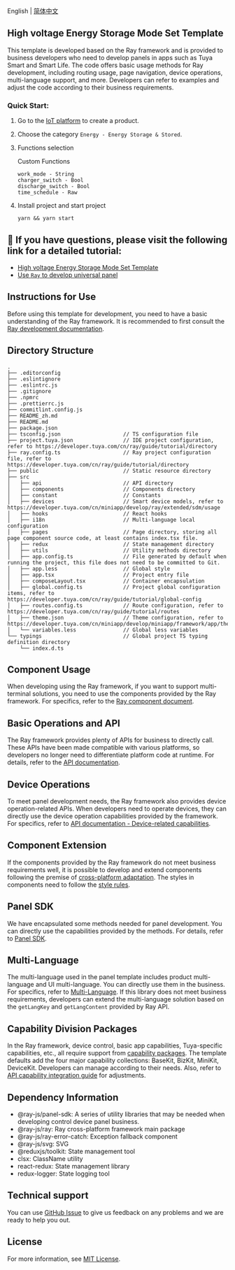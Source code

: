 English[](README.md) | [简体中文](README_zh.md)

## High voltage Energy Storage Mode Set Template

This template is developed based on the Ray framework and is provided to business developers who need to develop panels in apps such as Tuya Smart and Smart Life. The code offers basic usage methods for Ray development, including routing usage, page navigation, device operations, multi-language support, and more. Developers can refer to examples and adjust the code according to their business requirements.

### Quick Start:

1. Go to the [IoT platform](https://iot.tuya.com/) to create a product.

2. Choose the category `Energy - Energy Storage & Stored`.

3. Functions selection

   Custom Functions

   ```
   work_mode - String
   charger_switch - Bool
   discharge_switch - Bool
   time_schedule - Raw
   ```

4. Install project and start project

   ```
   yarn && yarn start
   ```

## :rocket: If you have questions, please visit the following link for a detailed tutorial:

- [High voltage Energy Storage Mode Set Template](https://developer.tuya.com/cn/miniapp-codelabs/codelabs/panel-energy-mode-set/index.html#0)
- [Use `Ray` to develop universal panel](https://developer.tuya.com/cn/miniapp-codelabs/codelabs/panelmore-guide/index.html#0)

## Instructions for Use

Before using this template for development, you need to have a basic understanding of the Ray framework. It is recommended to first consult the [Ray development documentation](https://developer.tuya.com/cn/ray).

## Directory Structure

```
.
├── .editorconfig
├── .eslintignore
├── .eslintrc.js
├── .gitignore
├── .npmrc
├── .prettierrc.js
├── commitlint.config.js
├── README_zh.md
├── README.md
├── package.json
├── tsconfig.json                    // TS configuration file
├── project.tuya.json                // IDE project configuration, refer to https://developer.tuya.com/cn/ray/guide/tutorial/directory
├── ray.config.ts                    // Ray project configuration file, refer to https://developer.tuya.com/cn/ray/guide/tutorial/directory
├── public                           // Static resource directory
├── src
│   ├── api                          // API directory
│   ├── components                   // Components directory
│   ├── constant                     // Constants
│   ├── devices                      // Smart device models, refer to https://developer.tuya.com/cn/miniapp/develop/ray/extended/sdm/usage
│   ├── hooks                        // React hooks
│   ├── i18n                         // Multi-language local configuration
│   ├── pages                        // Page directory, storing all page component source code, at least contains index.tsx file.
│   ├── redux                        // State management directory
│   ├── utils                        // Utility methods directory
│   ├── app.config.ts                // File generated by default when running the project, this file does not need to be committed to Git.
│   ├── app.less                     // Global style
│   ├── app.tsx                      // Project entry file
│   ├── composeLayout.tsx            // Container encapsulation
│   ├── global.config.ts             // Project global configuration items, refer to https://developer.tuya.com/cn/ray/guide/tutorial/global-config
│   ├── routes.config.ts             // Route configuration, refer to https://developer.tuya.com/cn/ray/guide/tutorial/routes
│   ├── theme.json                   // Theme configuration, refer to https://developer.tuya.com/cn/miniapp/develop/miniapp/framework/app/theme
│   └── variables.less               // Global less variables
└── typings                          // Global project TS typing definition directory
    └── index.d.ts
```

## Component Usage

When developing using the Ray framework, if you want to support multi-terminal solutions, you need to use the components provided by the Ray framework. For specifics, refer to the [Ray component document](https://developer.tuya.com/cn/ray/components).

## Basic Operations and API

The Ray framework provides plenty of APIs for business to directly call. These APIs have been made compatible with various platforms, so developers no longer need to differentiate platform code at runtime. For details, refer to the [API documentation](https://developer.tuya.com/cn/ray/api/authorize).

## Device Operations

To meet panel development needs, the Ray framework also provides device operation-related APIs. When developers need to operate devices, they can directly use the device operation capabilities provided by the framework. For specifics, refer to [API documentation - Device-related capabilities](https://developer.tuya.com/cn/ray/api/device-kit/add-timer).

## Component Extension

If the components provided by the Ray framework do not meet business requirements well, it is possible to develop and extend components following the premise of [cross-platform adaptation](https://developer.tuya.com/cn/ray/guide/tutorial/env). The styles in components need to follow the [style rules](https://developer.tuya.com/cn/ray/guide/tutorial/stylesheet).

## Panel SDK

We have encapsulated some methods needed for panel development. You can directly use the capabilities provided by the methods. For details, refer to [Panel SDK](https://developer.tuya.com/cn/ray/panel).

## Multi-Language

The multi-language used in the panel template includes product multi-language and UI multi-language. You can directly use them in the business. For specifics, refer to [Multi-Language](https://developer.tuya.com/cn/ray/panel/i18n/i18n). If this library does not meet business requirements, developers can extend the multi-language solution based on the `getLangKey` and `getLangContent` provided by Ray API.

## Capability Division Packages

In the Ray framework, device control, basic app capabilities, Tuya-specific capabilities, etc., all require support from [capability packages](https://developer.tuya.com/en/miniapp/common/desc/api#kit-capability-packages). The template defaults add the four major capability collections: BaseKit, BizKit, MiniKit, DeviceKit. Developers can manage according to their needs. Also, refer to [API capability integration guide](https://developer.tuya.com/en/miniapp/common/desc/api) for adjustments.

## Dependency Information

- @ray-js/panel-sdk: A series of utility libraries that may be needed when developing control device panel business.
- @ray-js/ray: Ray cross-platform framework main package
- @ray-js/ray-error-catch: Exception fallback component
- @ray-js/svg: SVG
- @reduxjs/toolkit: State management tool
- clsx: ClassName utility
- react-redux: State management library
- redux-logger: State logging tool

## Technical support

You can use [GitHub Issue](https://github.com/Tuya-Community/tuya-ray-demo/issues) to give us feedback on any problems and we are ready to help you out.

## License

For more information, see [MIT License](LICENSE).
